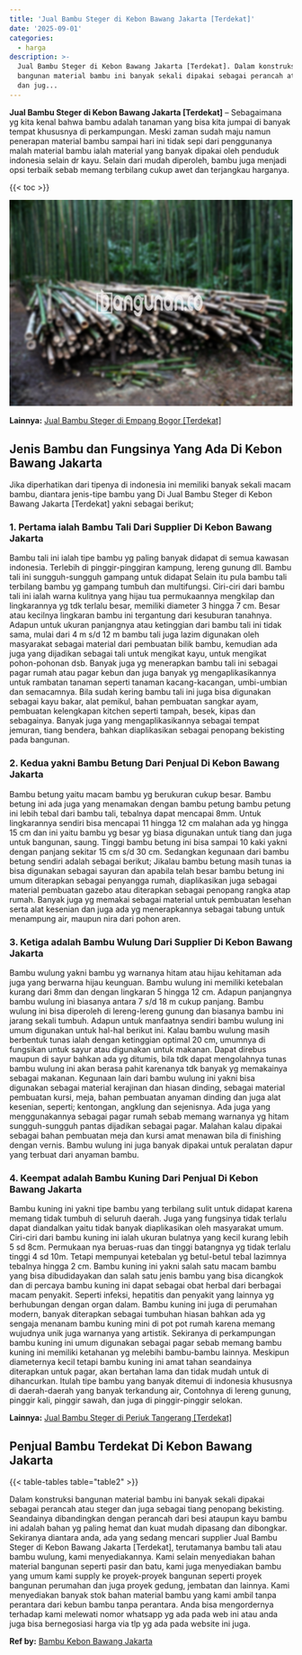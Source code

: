 ```yaml
---
title: 'Jual Bambu Steger di Kebon Bawang Jakarta [Terdekat]'
date: '2025-09-01'
categories:
  - harga
description: >-
  Jual Bambu Steger di Kebon Bawang Jakarta [Terdekat]. Dalam konstruksi
  bangunan material bambu ini banyak sekali dipakai sebagai perancah atau steger
  dan jug...
---
```


**Jual Bambu Steger di Kebon Bawang Jakarta \[Terdekat\]** – Sebagaimana yg kita kenal bahwa bambu adalah tanaman yang bisa kita jumpai di banyak tempat khususnya di perkampungan. Meski zaman sudah maju namun penerapan material bambu sampai hari ini tidak sepi dari penggunanya malah material bambu ialah material yang banyak dipakai oleh penduduk indonesia selain dr kayu. Selain dari mudah diperoleh, bambu juga menjadi opsi terbaik sebab memang terbilang cukup awet dan terjangkau harganya.

{{< toc >}}

![Jual Bambu Steger di Kebon Bawang Jakarta [Terdekat]](/images/jual-bambu-tali-30.png)

**Lainnya:** [Jual Bambu Steger di Empang Bogor \[Terdekat\]](https://bambu.bangunan.co/jual-bambu-steger-di-empang-bogor-terdekat/)

## Jenis Bambu dan Fungsinya Yang Ada Di Kebon Bawang Jakarta

Jika diperhatikan dari tipenya di indonesia ini memiliki banyak sekali macam bambu, diantara jenis-tipe bambu yang Di Jual Bambu Steger di Kebon Bawang Jakarta \[Terdekat\] yakni sebagai berikut;

### 1\. Pertama ialah Bambu Tali Dari Supplier Di Kebon Bawang Jakarta

Bambu tali ini ialah tipe bambu yg paling banyak didapat di semua kawasan indonesia. Terlebih di pinggir-pinggiran kampung, lereng gunung dll. Bambu tali ini sungguh-sungguh gampang untuk didapat Selain itu pula bambu tali terbilang bambu yg gampang tumbuh dan multifungsi. Ciri-ciri dari bambu tali ini ialah warna kulitnya yang hijau tua permukaannya mengkilap dan lingkarannya yg tdk terlalu besar, memiliki diameter 3 hingga 7 cm. Besar atau kecilnya lingkaran bambu ini tergantung dari kesuburan tanahnya. Adapun untuk ukuran panjangnya atau ketinggian dari bambu tali ini tidak sama, mulai dari 4 m s/d 12 m bambu tali juga lazim digunakan oleh masyarakat sebagai material dari pembuatan bilik bambu, kemudian ada juga yang dijadikan sebagai tali untuk mengikat kayu, untuk mengikat pohon-pohonan dsb. Banyak juga yg menerapkan bambu tali ini sebagai pagar rumah atau pagar kebun dan juga banyak yg mengaplikasikannya untuk rambatan tanaman seperti tanaman kacang-kacangan, umbi-umbian dan semacamnya. Bila sudah kering bambu tali ini juga bisa digunakan sebagai kayu bakar, alat pemikul, bahan pembuatan sangkar ayam, pembuatan kelengkapan kitchen seperti tampah, besek, kipas dan sebagainya. Banyak juga yang mengaplikasikannya sebagai tempat jemuran, tiang bendera, bahkan diaplikasikan sebagai penopang bekisting pada bangunan.

### 2\. Kedua yakni Bambu Betung Dari Penjual Di Kebon Bawang Jakarta

Bambu betung yaitu macam bambu yg berukuran cukup besar. Bambu betung ini ada juga yang menamakan dengan bambu petung bambu petung ini lebih tebal dari bambu tali, tebalnya dapat mencapai 8mm. Untuk lingkarannya sendiri bisa mencapai 11 hingga 12 cm malahan ada yg hingga 15 cm dan ini yaitu bambu yg besar yg biasa digunakan untuk tiang dan juga untuk bangunan, saung. Tinggi bambu betung ini bisa sampai 10 kaki yakni dengan panjang sekitar 15 cm s/d 30 cm. Sedangkan kegunaan dari bambu betung sendiri adalah sebagai berikut; Jikalau bambu betung masih tunas ia bisa digunakan sebagai sayuran dan apabila telah besar bambu betung ini umum diterapkan sebagai penyangga rumah, diaplikasikan juga sebagai material pembuatan gazebo atau diterapkan sebagai penopang rangka atap rumah. Banyak juga yg memakai sebagai material untuk pembuatan lesehan serta alat kesenian dan juga ada yg menerapkannya sebagai tabung untuk menampung air, maupun nira dari pohon aren.

### 3\. Ketiga adalah Bambu Wulung Dari Supplier Di Kebon Bawang Jakarta

Bambu wulung yakni bambu yg warnanya hitam atau hijau kehitaman ada juga yang berwarna hijau keunguan. Bambu wulung ini memiliki ketebalan kurang dari 8mm dan dengan lingkaran 5 hingga 12 cm. Adapun panjangnya bambu wulung ini biasanya antara 7 s/d 18 m cukup panjang. Bambu wulung ini bisa diperoleh di lereng-lereng gunung dan biasanya bambu ini jarang sekali tumbuh. Adapun untuk manfaatnya sendiri bambu wulung ini umum digunakan untuk hal-hal berikut ini. Kalau bambu wulung masih berbentuk tunas ialah dengan ketinggian optimal 20 cm, umumnya di fungsikan untuk sayur atau digunakan untuk makanan. Dapat direbus maupun di sayur bahkan ada yg ditumis, bila tdk dapat mengolahnya tunas bambu wulung ini akan berasa pahit karenanya tdk banyak yg memakainya sebagai makanan. Kegunaan lain dari bambu wulung ini yakni bisa digunakan sebagai material kerajinan dan hiasan dinding, sebagai material pembuatan kursi, meja, bahan pembuatan anyaman dinding dan juga alat kesenian, seperti; kentongan, angklung dan sejenisnya. Ada juga yang menggunakannya sebagai pagar rumah sebab memang warnanya yg hitam sungguh-sungguh pantas dijadikan sebagai pagar. Malahan kalau dipakai sebagai bahan pembuatan meja dan kursi amat menawan bila di finishing dengan vernis. Bambu wulung ini juga banyak dipakai untuk peralatan dapur yang terbuat dari anyaman bambu.

### 4\. Keempat adalah Bambu Kuning Dari Penjual Di Kebon Bawang Jakarta

Bambu kuning ini yakni tipe bambu yang terbilang sulit untuk didapat karena memang tidak tumbuh di seluruh daerah. Juga yang fungsinya tidak terlalu dapat diandalkan yaitu tidak banyak diaplikasikan oleh masyarakat umum. Ciri-ciri dari bambu kuning ini ialah ukuran bulatnya yang kecil kurang lebih 5 sd 8cm. Permukaan nya beruas-ruas dan tinggi batangnya yg tidak terlalu tinggi 4 sd 10m. Tetapi mempunyai ketebalan yg betul-betul tebal lazimnya tebalnya hingga 2 cm. Bambu kuning ini yakni salah satu macam bambu yang bisa dibudidayakan dan salah satu jenis bambu yang bisa dicangkok dan di percaya bambu kuning ini dapat sebagai obat herbal dari berbagai macam penyakit. Seperti infeksi, hepatitis dan penyakit yang lainnya yg berhubungan dengan organ dalam. Bambu kuning ini juga di perumahan modern, banyak diterapkan sebagai tumbuhan hiasan bahkan ada yg sengaja menanam bambu kuning mini di pot pot rumah karena memang wujudnya unik juga warnanya yang artistik. Sekiranya di perkampungan bambu kuning ini umum digunakan sebagai pagar sebab memang bambu kuning ini memiliki ketahanan yg melebihi bambu-bambu lainnya. Meskipun diameternya kecil tetapi bambu kuning ini amat tahan seandainya diterapkan untuk pagar, akan bertahan lama dan tidak mudah untuk di dihancurkan. Itulah tipe bambu yang banyak ditemui di indonesia khususnya di daerah-daerah yang banyak terkandung air, Contohnya di lereng gunung, pinggir kali, pinggir sawah, dan juga di pinggir-pinggir selokan.

**Lainnya:** [Jual Bambu Steger di Periuk Tangerang \[Terdekat\]](https://bambu.bangunan.co/jual-bambu-steger-di-periuk-tangerang-terdekat/)

## Penjual Bambu Terdekat Di Kebon Bawang Jakarta

{{< table-tables table="table2" >}}

Dalam konstruksi bangunan material bambu ini banyak sekali dipakai sebagai perancah atau steger dan juga sebagai tiang penopang bekisting. Seandainya dibandingkan dengan perancah dari besi ataupun kayu bambu ini adalah bahan yg paling hemat dan kuat mudah dipasang dan dibongkar. Sekiranya diantara anda, ada yang sedang mencari supplier Jual Bambu Steger di Kebon Bawang Jakarta \[Terdekat\], terutamanya bambu tali atau bambu wulung, kami menyediakannya. Kami selain menyediakan bahan material bangunan seperti pasir dan batu, kami juga menyediakan bambu yang umum kami supply ke proyek-proyek bangunan seperti proyek bangunan perumahan dan juga proyek gedung, jembatan dan lainnya. Kami menyediakan banyak stok bahan material bambu yang kami ambil tanpa perantara dari kebun bambu tanpa perantara. Anda bisa mengordernya terhadap kami melewati nomor whatsapp yg ada pada web ini atau anda juga bisa bernegosiasi harga via tlp yg ada pada website ini juga.

**Ref by:** [Bambu Kebon Bawang Jakarta](https://id.wikipedia.org/wiki/Bambu)
